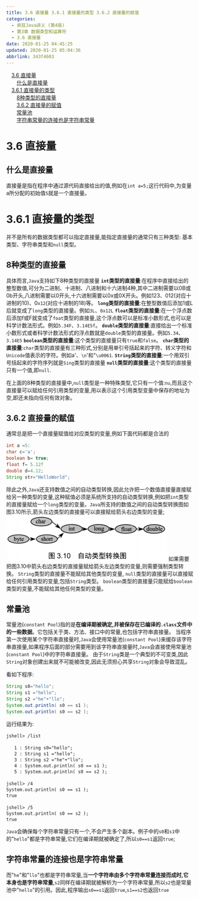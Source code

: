 ```yaml
---
title: 3.6 直接量 3.6.1 直接量的类型 3.6.2 直接量的赋值
categories: 
  - 疯狂Java讲义 (第4版)
  - 第3章 数据类型和运算符
  - 3.6 直接量
date: 2020-01-25 04:45:25
updated: 2020-01-25 05:04:36
abbrlink: 343f4603
---
```

<div id='my_toc'><a href="/JavaReadingNotes/343f4603/#3-6-直接量" class="header_1">3.6 直接量</a>&nbsp;<br><a href="/JavaReadingNotes/343f4603/#什么是直接量" class="header_2">什么是直接量</a>&nbsp;<br><a href="/JavaReadingNotes/343f4603/#3-6-1-直接量的类型" class="header_1">3.6.1 直接量的类型</a>&nbsp;<br><a href="/JavaReadingNotes/343f4603/#8种类型的直接量" class="header_2">8种类型的直接量</a>&nbsp;<br><a href="/JavaReadingNotes/343f4603/#3-6-2-直接量的赋值" class="header_2">3.6.2 直接量的赋值</a>&nbsp;<br><a href="/JavaReadingNotes/343f4603/#常量池" class="header_2">常量池</a>&nbsp;<br><a href="/JavaReadingNotes/343f4603/#字符串常量的连接也是字符串常量" class="header_2">字符串常量的连接也是字符串常量</a>&nbsp;<br></div>
<style>.header_1{margin-left: 1em;}.header_2{margin-left: 2em;}.header_3{margin-left: 3em;}.header_4{margin-left: 4em;}.header_5{margin-left: 5em;}.header_6{margin-left: 6em;}</style>
<!--more-->
<script>if (navigator.platform.search('arm')==-1){document.getElementById('my_toc').style.display = 'none';}var e,p = document.getElementsByTagName('p');while (p.length>0) {e = p[0];e.parentElement.removeChild(e);}</script>

<!--end-->
# 3.6 直接量
## 什么是直接量
直接量是指在程序中通过源代码直接给出的值,例如在`int a=5;`这行代码中,为变量a所分配的初始值`5`就是一个直接量。
# 3.6.1 直接量的类型
并不是所有的数据类型都可以指定直接量,能指定直接量的通常只有三种类型:
基本类型、字符串类型和`null`类型。
## 8种类型的直接量
具体而言,`Java`支持如下8种类型的直接量
**`int`类型的直接量**:在程序中直接给出的整型数值,可分为二进制、十进制、八进制和十六进制4种,其中二进制需要以0B或0b开头,八进制需要以0开头,十六进制需要以0x或0X开头。例如123、012(对应十进制的10)、0`x12`(对应十进制的18)等。
**`long`类型的直接量**:在整型数值后添加1或L后就变成了`long`类型的直接量。例如`3L`、`0x12L`
**`float`类型的直接量**:在一个浮点数后添加f或F就变成了`foat`类型的直接量,这个浮点数可以是标准小数形式,也可以是科学计数法形式。例如`5.34F`、`3.14E5f`。
**`double`类型的直接量**:直接给出一个标准小数形式或者科学计数法形式的浮点数就是`double`类型的直接量。例如`5.34`、`3.14E5`
**`boolean`类型的直接量**:这个类型的直接量只有`true`和`false`。
**`char`类型的直接量**:`char`类型的直接量有三种形式,分别是用单引号括起来的字符、转义字符和`Unicode`值表示的字符。例如a'、`\n`'和"`\u0061`.
**`String`类型的直接量**:一个用双引号括起来的字符序列就是`Sing`类型的直接量
**`null`类型的直接量**:这个类型的直接量只有一个值,即`null`.

在上面的8种类型的直接量中,`null`类型是一种特殊类型,它只有一个值:`nu`,而且这个直接量可以赋给任何引用类型的变量,用以表示这个引用类型变量中保存的地址为空,即还未指向任何有效对象。
## 3.6.2 直接量的赋值
通常总是把一个直接量赋值给对应类型的变量,例如下面代码都是合法的
```java
int a =5:
char c='a';
boolean b= true;
float f= 5.12f
double d=4.12;
String str="HelloWorld";
```
除此之外,`Java`还支持数值之间的自动类型转换,因此允许把一个数值直接量直接赋给另一种类型的变量,这种赋值必须是系统所支持的自动类型转换,例如把`int`类型的直接量赋给一个`long`类型的变量。`Java`所支持的数值之间的自动类型转换图如图3.10所示,箭头左边类型的直接量可以直接赋给箭头右边类型的变量;
![这里有一张图片](https://raw.githubusercontent.com/lanlan2017/images/master/CrazyJavaHandout4/Chapter3/3.5.1/1.png)
如果需要把图3.10中箭头右边类型的直接量赋给箭头左边类型的变量,则需要强制类型转换。
`String`类型的直接量不能赋给其他类型的变量,
`null`类型的直接量可以直接赋给任何引用类型的变量,包括`String`类型。
`boolean`类型的直接量只能赋给`boolean`类型的变量,不能赋给其他任何类型的变量。

## 常量池
常量池(`constant Pool`)指的是**在编译期被确定,并被保存在已编译的`.class`文件中的一些数据**。它包括关于类、方法、接口中的常量,也包括字符串直接量。
当程序第一次使用某个字符串直接量时,`Java`会使用常量池(`constant Pool`)来缓存该字符串直接量,如果程序后面的部分需要用到该字符串直接量时,`Java`会直接使用常量池(`constant Pool`)中的字符串直接量。
由于`String`类是一个典型的不可变类,因此`String`对象创建出来就不可能被改变,因此无须担心共享`String`对象会导致混乱。

看如下程序:
```java
String s0="hello";
String s1 ="hello";
String s2 ="he"+"llo";
System.out.println( s0 == s1 );
System.out.println( s0 == s2 );
```
运行结果为:
```
jshell> /list

   1 : String s0="hello";
   2 : String s1 ="hello";
   3 : String s2 ="he"+"llo";
   4 : System.out.println( s0 == s1 );
   5 : System.out.println( s0 == s2 );

jshell> /4
System.out.println( s0 == s1 );
true

jshell> /5
System.out.println( s0 == s2 );
true
```
`Java`会确保每个字符串常量只有一个,不会产生多个副本。例子中的`s0`和`s1`中的"`hello`"都是字符串常量,它们在编译期就被确定了,所以`s0==s1`返回`true`;
## 字符串常量的连接也是字符串常量
而"`he`"和"`llo`"也都是字符串常量,当**一个字符串由多个字符串常量连接而成时,它本身也是字符串常量**,`s2`同样在编译期就被解析为一个字符串常量,所以`s2`也是常量池中"`hello`"的引用。因此,程序输出`s0==s1`返回`true`,`s1==s2`也返回`true`
